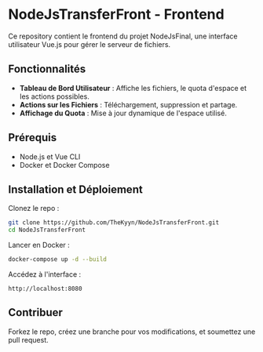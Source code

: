 # NodeJsTransferFront - Frontend

Ce repository contient le frontend du projet NodeJsFinal, une interface utilisateur Vue.js pour gérer le serveur de fichiers.

## Fonctionnalités

- **Tableau de Bord Utilisateur** : Affiche les fichiers, le quota d'espace et les actions possibles.
- **Actions sur les Fichiers** : Téléchargement, suppression et partage.
- **Affichage du Quota** : Mise à jour dynamique de l'espace utilisé.

## Prérequis

- Node.js et Vue CLI
- Docker et Docker Compose

## Installation et Déploiement

Clonez le repo :

```bash
git clone https://github.com/TheKyyn/NodeJsTransferFront.git
cd NodeJsTransferFront
```

Lancer en Docker :

```bash
docker-compose up -d --build
```

Accédez à l'interface :

```arduino
http://localhost:8080
```

## Contribuer

Forkez le repo, créez une branche pour vos modifications, et soumettez une pull request.
